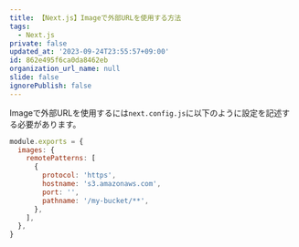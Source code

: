 ```yaml
---
title: 【Next.js】Imageで外部URLを使用する方法
tags:
  - Next.js
private: false
updated_at: '2023-09-24T23:55:57+09:00'
id: 862e495f6ca0da8462eb
organization_url_name: null
slide: false
ignorePublish: false
---
```

Imageで外部URLを使用するには`next.config.js`に以下のように設定を記述する必要があります。

```next.config.js
module.exports = {
  images: {
    remotePatterns: [
      {
        protocol: 'https',
        hostname: 's3.amazonaws.com',
        port: '',
        pathname: '/my-bucket/**',
      },
    ],
  },
}
```
